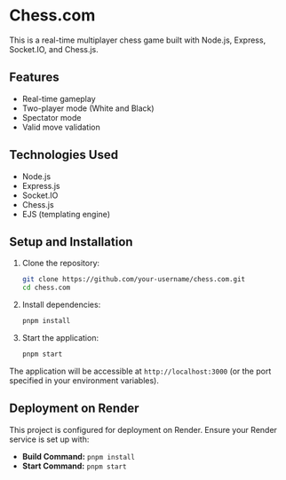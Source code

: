 # Chess.com

This is a real-time multiplayer chess game built with Node.js, Express, Socket.IO, and Chess.js.

## Features

- Real-time gameplay
- Two-player mode (White and Black)
- Spectator mode
- Valid move validation

## Technologies Used

- Node.js
- Express.js
- Socket.IO
- Chess.js
- EJS (templating engine)

## Setup and Installation

1. Clone the repository:
   ```bash
   git clone https://github.com/your-username/chess.com.git
   cd chess.com
   ```
2. Install dependencies:
   ```bash
   pnpm install
   ```
3. Start the application:
   ```bash
   pnpm start
   ```

The application will be accessible at `http://localhost:3000` (or the port specified in your environment variables).

## Deployment on Render

This project is configured for deployment on Render. Ensure your Render service is set up with:

- **Build Command:** `pnpm install`
- **Start Command:** `pnpm start`
